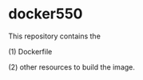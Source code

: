 # docker550

This repository contains the 

(1) Dockerfile

(2) other resources to build the image.


